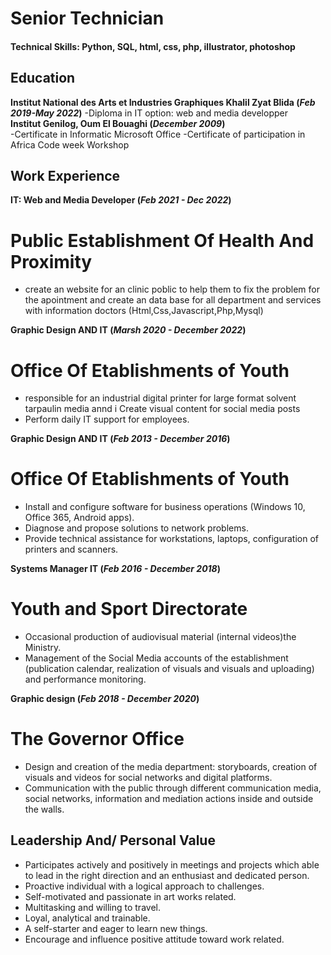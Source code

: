 # Senior Technician

#### Technical Skills: Python, SQL, html, css, php, illustrator, photoshop

## Education
**Institut National des Arts et Industries Graphiques Khalil Zyat Blida (_Feb 2019-May 2022_)**
-Diploma in IT option: web and media developper								       		
**Institut Genilog, Oum El Bouaghi (_December 2009_)**	 			        		
-Certificate in Informatic Microsoft Office
-Certificate of participation in Africa Code week Workshop

## Work Experience
**IT: Web and Media Developer (_Feb 2021 - Dec 2022_)**
# Public Establishment Of Health And Proximity
- create an website for an clinic poblic to help them to fix the problem for the apointment and create an data base for all department and services with information doctors  (Html,Css,Javascript,Php,Mysql)

**Graphic Design AND IT (_Marsh 2020 - December 2022_)**
# Office Of Etablishments of Youth
- responsible for an industrial digital printer for large format
solvent tarpaulin media annd i Create visual content for social media posts 
- Perform daily IT support for employees. 


**Graphic Design AND IT (_Feb 2013 - December 2016_)**
# Office Of Etablishments of Youth
- Install and configure software for business operations (Windows 10,
Office 365, Android apps). 
- Diagnose and propose solutions to network problems.
- Provide technical assistance for workstations, laptops, configuration
of printers and scanners.

**Systems Manager IT (_Feb 2016 - December 2018_)**
# Youth and Sport Directorate
- Occasional production of audiovisual material (internal videos)the Ministry. 
- Management of the Social Media accounts of the establishment (publication calendar, realization of visuals and
visuals and uploading) and performance monitoring.

**Graphic design (_Feb 2018 - December 2020_)**
# The Governor Office
- Design and creation of the media department: storyboards, creation of visuals and videos for social networks and digital platforms. 
- Communication with the public through different communication media, social networks, information and mediation actions inside and
outside the walls.


## Leadership And/ Personal Value 
- Participates actively and positively in meetings and projects which able to lead in the right direction and an enthusiast and
dedicated person.
- Proactive individual with a logical approach to challenges.
- Self-motivated and passionate in art works related.
- Multitasking and willing to travel.
- Loyal, analytical and trainable.
- A self-starter and eager to learn new things.
- Encourage and influence positive attitude toward work related.
